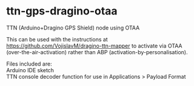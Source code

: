 # ttn-gps-dragino-otaa
TTN (Arduino+Dragino GPS Shield) node using OTAA

This  can be used with the instructions at https://github.com/VojislavM/dragino-ttn-mapper to activate via
OTAA (over-the-air-activation) rather than ABP (activation-by-personalisation).

Files included are:  
Arduino IDE sketch  
TTN console decoder function for use in Applications > Payload Format
